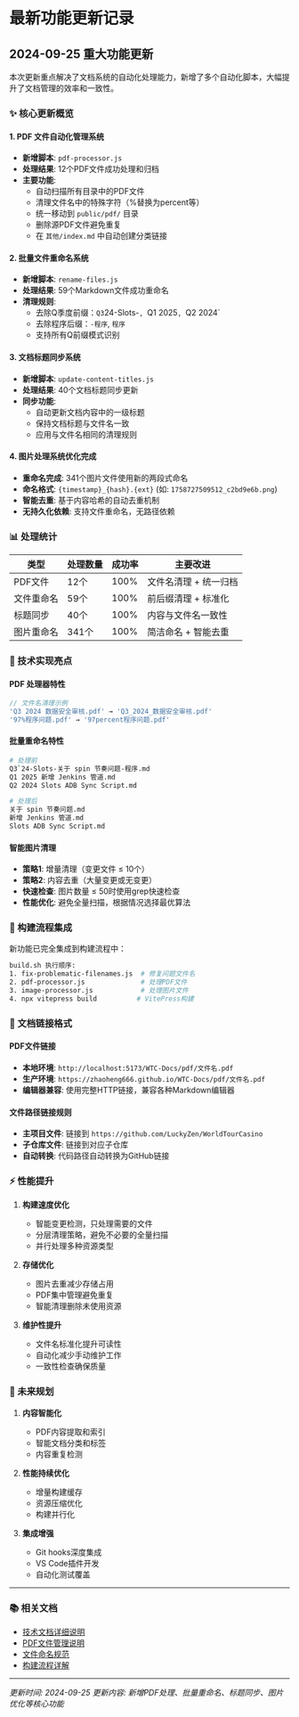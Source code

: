 # 最新功能更新记录

## 2024-09-25 重大功能更新

本次更新重点解决了文档系统的自动化处理能力，新增了多个自动化脚本，大幅提升了文档管理的效率和一致性。

### ✨ 核心更新概览

#### 1. PDF 文件自动化管理系统
- **新增脚本**: `pdf-processor.js`
- **处理结果**: 12个PDF文件成功处理和归档
- **主要功能**:
  - 自动扫描所有目录中的PDF文件
  - 清理文件名中的特殊字符（%替换为percent等）
  - 统一移动到 `public/pdf/` 目录
  - 删除源PDF文件避免重复
  - 在 `其他/index.md` 中自动创建分类链接

#### 2. 批量文件重命名系统
- **新增脚本**: `rename-files.js`
- **处理结果**: 59个Markdown文件成功重命名
- **清理规则**:
  - 去除Q季度前缀：`Q3`24-Slots-`, `Q1 2025`, `Q2 2024`
  - 去除程序后缀：`-程序`, `程序`
  - 支持所有Q前缀模式识别

#### 3. 文档标题同步系统
- **新增脚本**: `update-content-titles.js`
- **处理结果**: 40个文档标题同步更新
- **同步功能**:
  - 自动更新文档内容中的一级标题
  - 保持文档标题与文件名一致
  - 应用与文件名相同的清理规则

#### 4. 图片处理系统优化完成
- **重命名完成**: 341个图片文件使用新的两段式命名
- **命名格式**: `{timestamp}_{hash}.{ext}` (如: `1758727509512_c2bd9e6b.png`)
- **智能去重**: 基于内容哈希的自动去重机制
- **无持久化依赖**: 支持文件重命名，无路径依赖

### 📊 处理统计

| 类型 | 处理数量 | 成功率 | 主要改进 |
|------|----------|--------|----------|
| PDF文件 | 12个 | 100% | 文件名清理 + 统一归档 |
| 文件重命名 | 59个 | 100% | 前后缀清理 + 标准化 |
| 标题同步 | 40个 | 100% | 内容与文件名一致性 |
| 图片重命名 | 341个 | 100% | 简洁命名 + 智能去重 |

### 🔧 技术实现亮点

#### PDF 处理器特性
```javascript
// 文件名清理示例
'Q3 2024 数据安全审核.pdf' → 'Q3_2024_数据安全审核.pdf'
'97%程序问题.pdf' → '97percent程序问题.pdf'
```

#### 批量重命名特性
```bash
# 处理前
Q3`24-Slots-关于 spin 节奏问题-程序.md
Q1 2025 新增 Jenkins 管道.md
Q2 2024 Slots ADB Sync Script.md

# 处理后
关于 spin 节奏问题.md
新增 Jenkins 管道.md
Slots ADB Sync Script.md
```

#### 智能图片清理
- **策略1**: 增量清理（变更文件 ≤ 10个）
- **策略2**: 内容去重（大量变更或无变更）
- **快速检查**: 图片数量 ≤ 50时使用grep快速检查
- **性能优化**: 避免全量扫描，根据情况选择最优算法

### 🚀 构建流程集成

新功能已完全集成到构建流程中：

```bash
build.sh 执行顺序:
1. fix-problematic-filenames.js  # 修复问题文件名
2. pdf-processor.js              # 处理PDF文件
3. image-processor.js            # 处理图片文件
4. npx vitepress build          # VitePress构建
```

### 📝 文档链接格式

#### PDF文件链接
- **本地环境**: `http://localhost:5173/WTC-Docs/pdf/文件名.pdf`
- **生产环境**: `https://zhaoheng666.github.io/WTC-Docs/pdf/文件名.pdf`
- **编辑器兼容**: 使用完整HTTP链接，兼容各种Markdown编辑器

#### 文件路径链接规则
- **主项目文件**: 链接到 `https://github.com/LuckyZen/WorldTourCasino`
- **子仓库文件**: 链接到对应子仓库
- **自动转换**: 代码路径自动转换为GitHub链接

### ⚡ 性能提升

1. **构建速度优化**
   - 智能变更检测，只处理需要的文件
   - 分层清理策略，避免不必要的全量扫描
   - 并行处理多种资源类型

2. **存储优化**
   - 图片去重减少存储占用
   - PDF集中管理避免重复
   - 智能清理删除未使用资源

3. **维护性提升**
   - 文件名标准化提升可读性
   - 自动化减少手动维护工作
   - 一致性检查确保质量

### 🔮 未来规划

1. **内容智能化**
   - PDF内容提取和索引
   - 智能文档分类和标签
   - 内容重复检测

2. **性能持续优化**
   - 增量构建缓存
   - 资源压缩优化
   - 构建并行化

3. **集成增强**
   - Git hooks深度集成
   - VS Code插件开发
   - 自动化测试覆盖

---

### 📚 相关文档

- [技术文档详细说明](../技术文档.md)
- [PDF文件管理说明](../其他/index.md)
- [文件命名规范](../工作规范.md)
- [构建流程详解](../工程-工具/构建系统.md)

---

*更新时间: 2024-09-25*
*更新内容: 新增PDF处理、批量重命名、标题同步、图片优化等核心功能*